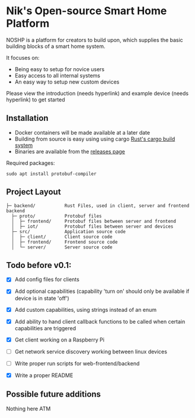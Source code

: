 # Nik's Open-source Smart Home Platform
NOSHP is a platform for creators to build upon, which supplies the basic building blocks of a smart home system.

It focuses on:
- Being easy to setup for novice users
- Easy access to all internal systems
- An easy way to setup new custom devices

Please view the introduction (needs hyperlink) and example device (needs hyperlink) to get started

## Installation
- Docker containers will be made available at a later date
- Building from source is easy using using cargo [Rust's cargo build system](https://doc.rust-lang.org/cargo/getting-started/installation.html)
- Binaries are available from the [releases page](https://github.com/niknik3610/IoT_Platform/releases)

Required packages:
```
sudo apt install protobuf-compiler
```

## Project Layout
    ├─ backend/           Rust Files, used in client, server and frontend backend
      ├─ proto/           Protobuf files
      │  ├─ frontend/     Protobuf files between server and frontend
      │  ├─ iot/          Protobuf files between server and devices
      ├─ src/             Application source code
      │  ├─ client/       Client source code 
      │  ├─ frontend/     Frontend source code
      │  └─ server/       Server source code
    
## Todo before v0.1:
- [X] Add config files for clients
- [X] Add optional capabilities (capability 'turn on' should only be available if device is in state 'off')
- [X] Add custom capabilities, using strings instead of an enum
- [X] Add ability to hand client callback functions to be called when certain capabilities are triggered
- [X] Get client working on a Raspberry Pi
- [ ] Get network service discovery working between linux devices
- [ ] Write proper run scripts for web-frontend/backend
- [X] Write a proper README


## Possible future additions
Nothing here ATM

